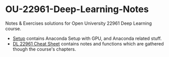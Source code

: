 # OU-22961-Deep-Learning-Notes
Notes &amp; Exercises solutions for Open University 22961 Deep Learning course.

* [Setup](./Setup.md) contains Anaconda Setup with GPU, and Anaconda related stuff.
* [DL 22961 Cheat Sheet](./DL%2022961%20Cheat%20Sheet.ipynb) contains notes and functions which are gathered though the course's chapters.

